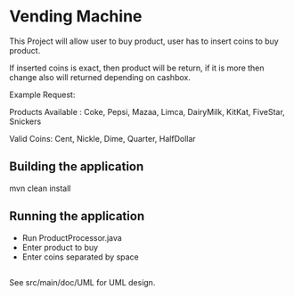 # Vending Machine

This Project will allow user to buy product, user has to insert coins to buy product. 

If inserted coins is exact, then product will be return, if it is more then change also will returned depending on cashbox.

Example Request: 

Products Available : Coke, Pepsi, Mazaa, Limca, DairyMilk, KitKat, FiveStar, Snickers

Valid Coins: Cent, Nickle, Dime, Quarter, HalfDollar

## Building the application

mvn clean install

## Running the application

- Run ProductProcessor.java
- Enter product to buy
- Enter coins separated by space

## 

See src/main/doc/UML for UML design.
